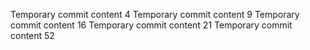 Temporary commit content 4
Temporary commit content 9
Temporary commit content 16
Temporary commit content 21
Temporary commit content 52
